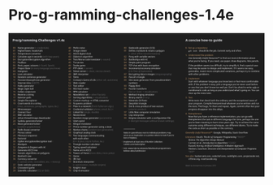 # Pro-g-ramming-challenges-1.4e

![Programming challenges](https://github.com/The-Nightman/Pro-g-ramming-challenges-1.4e/blob/main/V1p4e.jpg)
